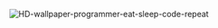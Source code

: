 

![HD-wallpaper-programmer-eat-sleep-code-repeat](https://github.com/user-attachments/assets/ffdb4017-e88c-46ba-87fa-6205d8fea036)
